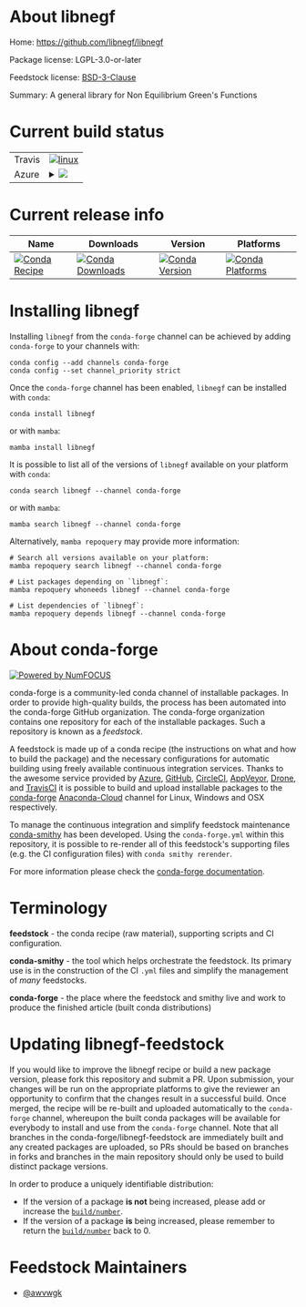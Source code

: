 About libnegf
=============

Home: https://github.com/libnegf/libnegf

Package license: LGPL-3.0-or-later

Feedstock license: [BSD-3-Clause](https://github.com/conda-forge/libnegf-feedstock/blob/main/LICENSE.txt)

Summary: A general library for Non Equilibrium Green's Functions

Current build status
====================


<table><tr>
    <td>Travis</td>
    <td>
      <a href="https://app.travis-ci.com/conda-forge/libnegf-feedstock">
        <img alt="linux" src="https://img.shields.io/travis/com/conda-forge/libnegf-feedstock/main.svg?label=Linux">
      </a>
    </td>
  </tr>
    
  <tr>
    <td>Azure</td>
    <td>
      <details>
        <summary>
          <a href="https://dev.azure.com/conda-forge/feedstock-builds/_build/latest?definitionId=11201&branchName=main">
            <img src="https://dev.azure.com/conda-forge/feedstock-builds/_apis/build/status/libnegf-feedstock?branchName=main">
          </a>
        </summary>
        <table>
          <thead><tr><th>Variant</th><th>Status</th></tr></thead>
          <tbody><tr>
              <td>linux_64_mpimpich</td>
              <td>
                <a href="https://dev.azure.com/conda-forge/feedstock-builds/_build/latest?definitionId=11201&branchName=main">
                  <img src="https://dev.azure.com/conda-forge/feedstock-builds/_apis/build/status/libnegf-feedstock?branchName=main&jobName=linux&configuration=linux_64_mpimpich" alt="variant">
                </a>
              </td>
            </tr><tr>
              <td>linux_64_mpinompi</td>
              <td>
                <a href="https://dev.azure.com/conda-forge/feedstock-builds/_build/latest?definitionId=11201&branchName=main">
                  <img src="https://dev.azure.com/conda-forge/feedstock-builds/_apis/build/status/libnegf-feedstock?branchName=main&jobName=linux&configuration=linux_64_mpinompi" alt="variant">
                </a>
              </td>
            </tr><tr>
              <td>linux_64_mpiopenmpi</td>
              <td>
                <a href="https://dev.azure.com/conda-forge/feedstock-builds/_build/latest?definitionId=11201&branchName=main">
                  <img src="https://dev.azure.com/conda-forge/feedstock-builds/_apis/build/status/libnegf-feedstock?branchName=main&jobName=linux&configuration=linux_64_mpiopenmpi" alt="variant">
                </a>
              </td>
            </tr><tr>
              <td>linux_aarch64_mpimpich</td>
              <td>
                <a href="https://dev.azure.com/conda-forge/feedstock-builds/_build/latest?definitionId=11201&branchName=main">
                  <img src="https://dev.azure.com/conda-forge/feedstock-builds/_apis/build/status/libnegf-feedstock?branchName=main&jobName=linux&configuration=linux_aarch64_mpimpich" alt="variant">
                </a>
              </td>
            </tr><tr>
              <td>linux_aarch64_mpinompi</td>
              <td>
                <a href="https://dev.azure.com/conda-forge/feedstock-builds/_build/latest?definitionId=11201&branchName=main">
                  <img src="https://dev.azure.com/conda-forge/feedstock-builds/_apis/build/status/libnegf-feedstock?branchName=main&jobName=linux&configuration=linux_aarch64_mpinompi" alt="variant">
                </a>
              </td>
            </tr><tr>
              <td>linux_aarch64_mpiopenmpi</td>
              <td>
                <a href="https://dev.azure.com/conda-forge/feedstock-builds/_build/latest?definitionId=11201&branchName=main">
                  <img src="https://dev.azure.com/conda-forge/feedstock-builds/_apis/build/status/libnegf-feedstock?branchName=main&jobName=linux&configuration=linux_aarch64_mpiopenmpi" alt="variant">
                </a>
              </td>
            </tr><tr>
              <td>linux_ppc64le_mpimpich</td>
              <td>
                <a href="https://dev.azure.com/conda-forge/feedstock-builds/_build/latest?definitionId=11201&branchName=main">
                  <img src="https://dev.azure.com/conda-forge/feedstock-builds/_apis/build/status/libnegf-feedstock?branchName=main&jobName=linux&configuration=linux_ppc64le_mpimpich" alt="variant">
                </a>
              </td>
            </tr><tr>
              <td>linux_ppc64le_mpinompi</td>
              <td>
                <a href="https://dev.azure.com/conda-forge/feedstock-builds/_build/latest?definitionId=11201&branchName=main">
                  <img src="https://dev.azure.com/conda-forge/feedstock-builds/_apis/build/status/libnegf-feedstock?branchName=main&jobName=linux&configuration=linux_ppc64le_mpinompi" alt="variant">
                </a>
              </td>
            </tr><tr>
              <td>linux_ppc64le_mpiopenmpi</td>
              <td>
                <a href="https://dev.azure.com/conda-forge/feedstock-builds/_build/latest?definitionId=11201&branchName=main">
                  <img src="https://dev.azure.com/conda-forge/feedstock-builds/_apis/build/status/libnegf-feedstock?branchName=main&jobName=linux&configuration=linux_ppc64le_mpiopenmpi" alt="variant">
                </a>
              </td>
            </tr><tr>
              <td>osx_64_mpimpich</td>
              <td>
                <a href="https://dev.azure.com/conda-forge/feedstock-builds/_build/latest?definitionId=11201&branchName=main">
                  <img src="https://dev.azure.com/conda-forge/feedstock-builds/_apis/build/status/libnegf-feedstock?branchName=main&jobName=osx&configuration=osx_64_mpimpich" alt="variant">
                </a>
              </td>
            </tr><tr>
              <td>osx_64_mpinompi</td>
              <td>
                <a href="https://dev.azure.com/conda-forge/feedstock-builds/_build/latest?definitionId=11201&branchName=main">
                  <img src="https://dev.azure.com/conda-forge/feedstock-builds/_apis/build/status/libnegf-feedstock?branchName=main&jobName=osx&configuration=osx_64_mpinompi" alt="variant">
                </a>
              </td>
            </tr><tr>
              <td>osx_64_mpiopenmpi</td>
              <td>
                <a href="https://dev.azure.com/conda-forge/feedstock-builds/_build/latest?definitionId=11201&branchName=main">
                  <img src="https://dev.azure.com/conda-forge/feedstock-builds/_apis/build/status/libnegf-feedstock?branchName=main&jobName=osx&configuration=osx_64_mpiopenmpi" alt="variant">
                </a>
              </td>
            </tr><tr>
              <td>osx_arm64_mpimpich</td>
              <td>
                <a href="https://dev.azure.com/conda-forge/feedstock-builds/_build/latest?definitionId=11201&branchName=main">
                  <img src="https://dev.azure.com/conda-forge/feedstock-builds/_apis/build/status/libnegf-feedstock?branchName=main&jobName=osx&configuration=osx_arm64_mpimpich" alt="variant">
                </a>
              </td>
            </tr><tr>
              <td>osx_arm64_mpinompi</td>
              <td>
                <a href="https://dev.azure.com/conda-forge/feedstock-builds/_build/latest?definitionId=11201&branchName=main">
                  <img src="https://dev.azure.com/conda-forge/feedstock-builds/_apis/build/status/libnegf-feedstock?branchName=main&jobName=osx&configuration=osx_arm64_mpinompi" alt="variant">
                </a>
              </td>
            </tr><tr>
              <td>osx_arm64_mpiopenmpi</td>
              <td>
                <a href="https://dev.azure.com/conda-forge/feedstock-builds/_build/latest?definitionId=11201&branchName=main">
                  <img src="https://dev.azure.com/conda-forge/feedstock-builds/_apis/build/status/libnegf-feedstock?branchName=main&jobName=osx&configuration=osx_arm64_mpiopenmpi" alt="variant">
                </a>
              </td>
            </tr>
          </tbody>
        </table>
      </details>
    </td>
  </tr>
</table>

Current release info
====================

| Name | Downloads | Version | Platforms |
| --- | --- | --- | --- |
| [![Conda Recipe](https://img.shields.io/badge/recipe-libnegf-green.svg)](https://anaconda.org/conda-forge/libnegf) | [![Conda Downloads](https://img.shields.io/conda/dn/conda-forge/libnegf.svg)](https://anaconda.org/conda-forge/libnegf) | [![Conda Version](https://img.shields.io/conda/vn/conda-forge/libnegf.svg)](https://anaconda.org/conda-forge/libnegf) | [![Conda Platforms](https://img.shields.io/conda/pn/conda-forge/libnegf.svg)](https://anaconda.org/conda-forge/libnegf) |

Installing libnegf
==================

Installing `libnegf` from the `conda-forge` channel can be achieved by adding `conda-forge` to your channels with:

```
conda config --add channels conda-forge
conda config --set channel_priority strict
```

Once the `conda-forge` channel has been enabled, `libnegf` can be installed with `conda`:

```
conda install libnegf
```

or with `mamba`:

```
mamba install libnegf
```

It is possible to list all of the versions of `libnegf` available on your platform with `conda`:

```
conda search libnegf --channel conda-forge
```

or with `mamba`:

```
mamba search libnegf --channel conda-forge
```

Alternatively, `mamba repoquery` may provide more information:

```
# Search all versions available on your platform:
mamba repoquery search libnegf --channel conda-forge

# List packages depending on `libnegf`:
mamba repoquery whoneeds libnegf --channel conda-forge

# List dependencies of `libnegf`:
mamba repoquery depends libnegf --channel conda-forge
```


About conda-forge
=================

[![Powered by
NumFOCUS](https://img.shields.io/badge/powered%20by-NumFOCUS-orange.svg?style=flat&colorA=E1523D&colorB=007D8A)](https://numfocus.org)

conda-forge is a community-led conda channel of installable packages.
In order to provide high-quality builds, the process has been automated into the
conda-forge GitHub organization. The conda-forge organization contains one repository
for each of the installable packages. Such a repository is known as a *feedstock*.

A feedstock is made up of a conda recipe (the instructions on what and how to build
the package) and the necessary configurations for automatic building using freely
available continuous integration services. Thanks to the awesome service provided by
[Azure](https://azure.microsoft.com/en-us/services/devops/), [GitHub](https://github.com/),
[CircleCI](https://circleci.com/), [AppVeyor](https://www.appveyor.com/),
[Drone](https://cloud.drone.io/welcome), and [TravisCI](https://travis-ci.com/)
it is possible to build and upload installable packages to the
[conda-forge](https://anaconda.org/conda-forge) [Anaconda-Cloud](https://anaconda.org/)
channel for Linux, Windows and OSX respectively.

To manage the continuous integration and simplify feedstock maintenance
[conda-smithy](https://github.com/conda-forge/conda-smithy) has been developed.
Using the ``conda-forge.yml`` within this repository, it is possible to re-render all of
this feedstock's supporting files (e.g. the CI configuration files) with ``conda smithy rerender``.

For more information please check the [conda-forge documentation](https://conda-forge.org/docs/).

Terminology
===========

**feedstock** - the conda recipe (raw material), supporting scripts and CI configuration.

**conda-smithy** - the tool which helps orchestrate the feedstock.
                   Its primary use is in the construction of the CI ``.yml`` files
                   and simplify the management of *many* feedstocks.

**conda-forge** - the place where the feedstock and smithy live and work to
                  produce the finished article (built conda distributions)


Updating libnegf-feedstock
==========================

If you would like to improve the libnegf recipe or build a new
package version, please fork this repository and submit a PR. Upon submission,
your changes will be run on the appropriate platforms to give the reviewer an
opportunity to confirm that the changes result in a successful build. Once
merged, the recipe will be re-built and uploaded automatically to the
`conda-forge` channel, whereupon the built conda packages will be available for
everybody to install and use from the `conda-forge` channel.
Note that all branches in the conda-forge/libnegf-feedstock are
immediately built and any created packages are uploaded, so PRs should be based
on branches in forks and branches in the main repository should only be used to
build distinct package versions.

In order to produce a uniquely identifiable distribution:
 * If the version of a package **is not** being increased, please add or increase
   the [``build/number``](https://docs.conda.io/projects/conda-build/en/latest/resources/define-metadata.html#build-number-and-string).
 * If the version of a package **is** being increased, please remember to return
   the [``build/number``](https://docs.conda.io/projects/conda-build/en/latest/resources/define-metadata.html#build-number-and-string)
   back to 0.

Feedstock Maintainers
=====================

* [@awvwgk](https://github.com/awvwgk/)

